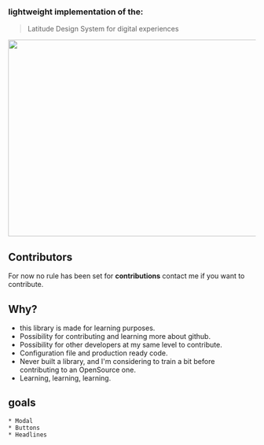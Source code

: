 ### lightweight implementation of the:   
> Latitude Design System for digital experiences


<img src="https://miro.medium.com/max/700/1*iizkdBeln4J_n9XccVckDQ.jpeg" height="400" width="600">


## Contributors
For now no rule has been set for **contributions** contact me if you want to contribute.


## Why?
* this library is made for learning purposes.
* Possibility for contributing and learning more about github.
* Possibility for other developers at my same level to contribute.
* Configuration file and production ready code.
* Never built a library, and I'm considering to train a bit before contributing to an OpenSource one.
* Learning, learning, learning.

## goals
    * Modal 
    * Buttons
    * Headlines
